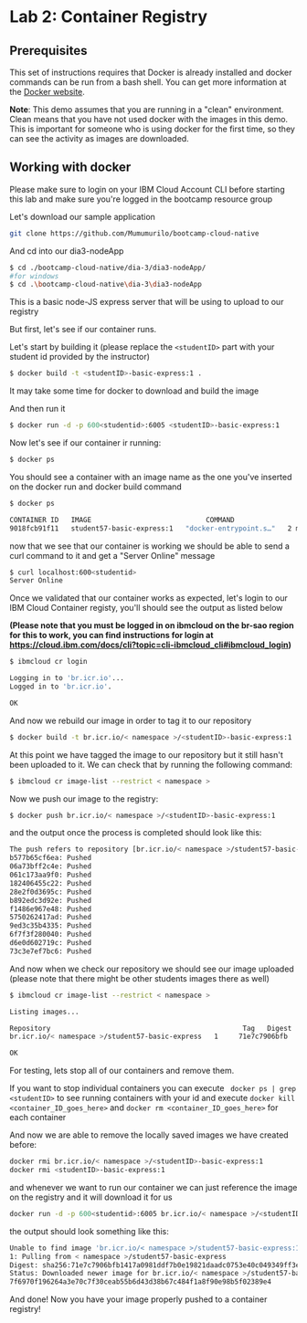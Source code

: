 # Lab 2: Container Registry

## Prerequisites

This set of instructions requires that Docker is already installed and docker commands can be run from a bash shell. You can get more information at the [Docker website](https://docker.com/get-started).

**Note**: This demo assumes that you are running in a "clean" environment. Clean means that you have not used docker with the images in this demo. This is important for someone who is using docker for the first time, so they can see the activity as images are downloaded.

## Working with docker

Please make sure to login on your IBM Cloud Account CLI before starting this lab and make sure you're logged in the bootcamp resource group

Let's download our sample application

```bash
git clone https://github.com/Mumumurilo/bootcamp-cloud-native
```

And cd into our dia3-nodeApp

```bash
$ cd ./bootcamp-cloud-native/dia-3/dia3-nodeApp/
#for windows
$ cd .\bootcamp-cloud-native\dia-3\dia3-nodeApp

```

This is a basic node-JS express server that will be using to upload to our registry

But first, let's see if our container runs.

Let's start by building it (please replace the ```<studentID>``` part with your student id provided by the instructor)

```bash
$ docker build -t <studentID>-basic-express:1 .
```

It may take some time for docker to download and build the image

And then run it

```bash
$ docker run -d -p 600<studentid>:6005 <studentID>-basic-express:1
```


Now let's see if our container ir running:

```bash
$ docker ps
```

You should see a container with an image name as the one you've inserted on the docker run and docker build command


```bash
$ docker ps

CONTAINER ID   IMAGE                            COMMAND                  CREATED         STATUS         PORTS                                       NAMES
9018fcb91f11   student57-basic-express:1   "docker-entrypoint.s…"   2 minutes ago   Up 2 minutes   0.0.0.0:6005->6005/tcp, :::6005->6005/tcp   boring_shamir
```

now that we see that our container is working we should be able to send a curl command to it and get a "Server Online" message

```bash
$ curl localhost:600<studentid>
Server Online 
```

Once we validated that our container works as expected, let's login to our IBM Cloud Container registy, you'll should see the output as listed below

**(Please note that you must be logged in on ibmcloud on the br-sao region for this to work, you can find instructions for login at https://cloud.ibm.com/docs/cli?topic=cli-ibmcloud_cli#ibmcloud_login)**

```bash
$ ibmcloud cr login

Logging in to 'br.icr.io'...
Logged in to 'br.icr.io'.

OK
```

And now we rebuild our image in order to tag it to our repository 

```bash
$ docker build -t br.icr.io/< namespace >/<studentID>-basic-express:1 .
```

At this point we have tagged the image to our repository but it still hasn't been uploaded to it. We can check that by running the following command:

```bash
$ ibmcloud cr image-list --restrict < namespace >
```


Now we push our image to the registry:

```bash
$ docker push br.icr.io/< namespace >/<studentID>-basic-express:1
```

and the output once the process is completed should look like this:

```bash
The push refers to repository [br.icr.io/< namespace >/student57-basic-express]
b577b65cf6ea: Pushed 
06a73bff2c4e: Pushed 
061c173aa9f0: Pushed 
182406455c22: Pushed 
28e2f0d3695c: Pushed 
b892edc3d92e: Pushed 
f1486e967e48: Pushed 
5750262417ad: Pushed 
9ed3c35b4335: Pushed 
6f7f3f280040: Pushed 
d6e0d602719c: Pushed 
73c3e7ef7bc6: Pushed 
```
And now when we check our repository we should see our image uploaded (please note that there might be other students images there as well)

```bash
$ ibmcloud cr image-list --restrict < namespace >

Listing images...

Repository                                               Tag   Digest         Namespace              Created          Size     Security status   
br.icr.io/< namespace >/student57-basic-express   1     71e7c7906bfb   < namespace >   59 minutes ago   364 MB   Scanning...   

OK
```

For testing, lets stop all of our containers and remove them.

If you want to stop individual containers you can execute ``` docker ps | grep <studentID>``` to see running containers with your id and execute ```docker kill <container_ID_goes_here>``` and ```docker rm <container_ID_goes_here>``` for each container



And now we are able to remove the locally saved images we have created before:


```bash
docker rmi br.icr.io/< namespace >/<studentID>-basic-express:1
docker rmi <studentID>-basic-express:1
```

and whenever we want to run our container we can just reference the image on the registry and it will download it for us


```bash
docker run -d -p 600<studentid>:6005 br.icr.io/< namespace >/<studentID>-basic-express:1
```

the output should look something like this:

```bash
Unable to find image 'br.icr.io/< namespace >/student57-basic-express:1' locally
1: Pulling from < namespace >/student57-basic-express
Digest: sha256:71e7c7906bfb1417a0981ddf7b0e19821daadc0753e40c049349ff3eca644a0c
Status: Downloaded newer image for br.icr.io/< namespace >/student57-basic-express:1
7f6970f196264a3e70c7f30ceab55b6d43d38b67c484f1a8f90e98b5f02389e4
```

And done! Now you have your image properly pushed to a container registry! 